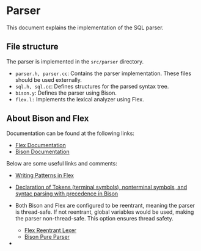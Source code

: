 # Parser

This document explains the implementation of the SQL parser.

## File structure
The parser is implemented in the `src/parser` directory.

- `parser.h, parser.cc`: Contains the parser implementation. These files should be used externally.
- `sql.h, sql.cc`: Defines structures for the parsed syntax tree.
- `bison.y`: Defines the parser using Bison.
- `flex.l:` Implements the lexical analyzer using Flex.

## About Bison and Flex

Documentation can be found at the following links:

- [Flex Documentation](https://westes.github.io/flex/manual/index.html#Top)
- [Bison Documentation](https://www.gnu.org/software/bison/manual/bison.html)

Below are some useful links and comments:

- [Writing Patterns in Flex](https://westes.github.io/flex/manual/Patterns.html#Patterns)

- [Declaration of Tokens (terminal symbols), nonterminal symbols, and syntac parsing with precedence in Bison](https://www.gnu.org/software/bison/manual/bison.html#Decl-Summary)

- Both Bison and Flex are configured to be reentrant, meaning the parser is thread-safe. If not reentrant, global variables would be used, making the parser non-thread-safe. This option ensures thread safety.
    - [Flex Reentrant Lexer](https://westes.github.io/flex/manual/Reentrant.html#Reentrant)
    - [Bison Pure Parser](https://www.gnu.org/software/bison/manual/bison.html#Pure-Decl)

- 


